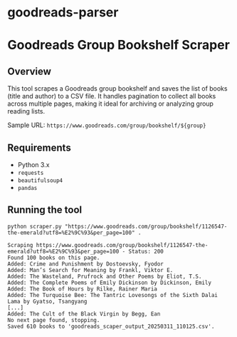 # goodreads-parser

# Goodreads Group Bookshelf Scraper

## Overview
This tool scrapes a Goodreads group bookshelf and saves the list of books (title and author) to a CSV file. It handles pagination to collect all books across multiple pages, making it ideal for archiving or analyzing group reading lists.

Sample URL: `https://www.goodreads.com/group/bookshelf/${group}`

## Requirements
- Python 3.x
- `requests`
- `beautifulsoup4`
- `pandas`

## Running the tool

```
python scraper.py "https://www.goodreads.com/group/bookshelf/1126547-the-emerald?utf8=%E2%9C%93&per_page=100" .

Scraping https://www.goodreads.com/group/bookshelf/1126547-the-emerald?utf8=%E2%9C%93&per_page=100 - Status: 200
Found 100 books on this page.
Added: Crime and Punishment by Dostoevsky, Fyodor
Added: Man’s Search for Meaning by Frankl, Viktor E.
Added: The Wasteland, Prufrock and Other Poems by Eliot, T.S.
Added: The Complete Poems of Emily Dickinson by Dickinson, Emily
Added: The Book of Hours by Rilke, Rainer Maria
Added: The Turquoise Bee: The Tantric Lovesongs of the Sixth Dalai Lama by Gyatso, Tsangyang
[...]
Added: The Cult of the Black Virgin by Begg, Ean
No next page found, stopping.
Saved 610 books to 'goodreads_scaper_output_20250311_110125.csv'.
```
